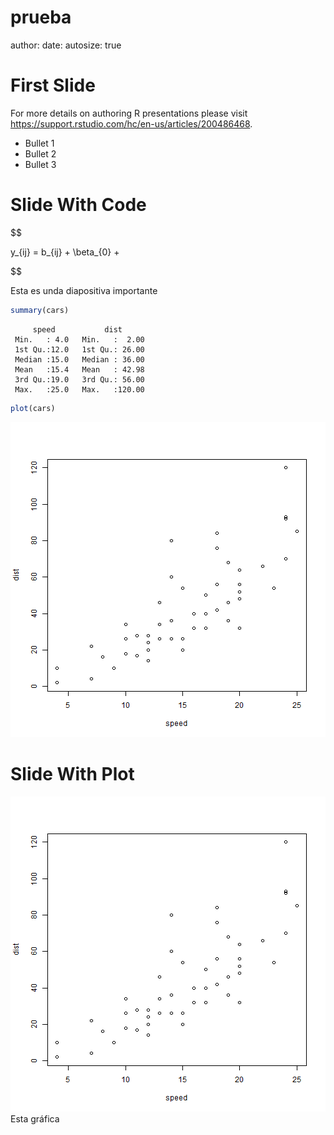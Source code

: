 prueba
========================================================
author: 
date: 
autosize: true

First Slide
========================================================

For more details on authoring R presentations please visit <https://support.rstudio.com/hc/en-us/articles/200486468>.

- Bullet 1
- Bullet 2
- Bullet 3

Slide With Code
========================================================

$$

y_{ij} = b_{ij} + \beta_{0} + 

$$

Esta es unda diapositiva importante

```r
summary(cars)
```

```
     speed           dist       
 Min.   : 4.0   Min.   :  2.00  
 1st Qu.:12.0   1st Qu.: 26.00  
 Median :15.0   Median : 36.00  
 Mean   :15.4   Mean   : 42.98  
 3rd Qu.:19.0   3rd Qu.: 56.00  
 Max.   :25.0   Max.   :120.00  
```

```r
plot(cars)
```

![plot of chunk unnamed-chunk-1](prueba-figure/unnamed-chunk-1-1.png)

Slide With Plot
========================================================

![plot of chunk unnamed-chunk-2](prueba-figure/unnamed-chunk-2-1.png)
Esta gráfica
